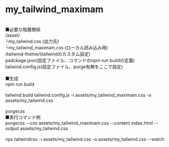 # my_tailwind_maximam<br>
<br>
■必要な階層関係<br>
/asset/<br>
└my_tailwind.css (出力先)<br>
└my_tailwind_maximam.css (ローカル読み込み用)<br>
/tailwind-theme/(tailwindのカスタム設定)<br>
padckage.json(設定ファイル、コマンドのnpm run buildの定義)<br>
tailwind.config.js(設定ファイル、purge有無をここで設定)<br>
<br>
■生成<br>
npm run build<br>
<br>
tailwind build tailwind.config.js -i assets/my_tailwind_maximam.css -o assets/my_tailwind.css<br>
<br>
purgecss<br>
■実行コマンド例<br>
purgecss --css assets/my_tailwind_maximam.css --content index.html --output assets/my_tailwind.css<br>
<br>
npx tailwindcss -i assets/my_tailwind.css -o assets/my_tailwind.css --watch
